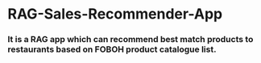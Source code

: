 # RAG-Sales-Recommender-App
### It is a RAG app which can recommend best match products to restaurants based on FOBOH product catalogue list. 
